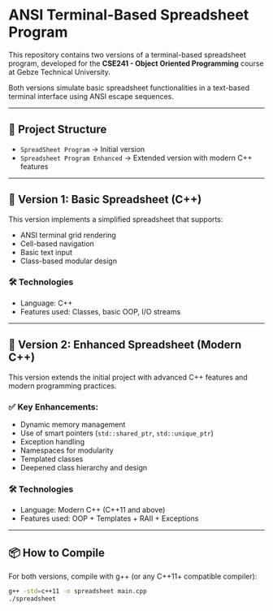 # ANSI Terminal-Based Spreadsheet Program

This repository contains two versions of a terminal-based spreadsheet program, developed for the **CSE241 - Object Oriented Programming** course at Gebze Technical University.

Both versions simulate basic spreadsheet functionalities in a text-based terminal interface using ANSI escape sequences.

---

## 📁 Project Structure

- `SpreadSheet Program` → Initial version
- `Spreadsheet Program Enhanced` → Extended version with modern C++ features

---

## 📌 Version 1: Basic Spreadsheet (C++)

This version implements a simplified spreadsheet that supports:

- ANSI terminal grid rendering
- Cell-based navigation
- Basic text input
- Class-based modular design

### 🛠️ Technologies

- Language: C++
- Features used: Classes, basic OOP, I/O streams

---

## 🚀 Version 2: Enhanced Spreadsheet (Modern C++)

This version extends the initial project with advanced C++ features and modern programming practices.

### ✅ Key Enhancements:

- Dynamic memory management  
- Use of smart pointers (`std::shared_ptr`, `std::unique_ptr`)  
- Exception handling  
- Namespaces for modularity  
- Templated classes  
- Deepened class hierarchy and design

### 🛠️ Technologies

- Language: Modern C++ (C++11 and above)
- Features used: OOP + Templates + RAII + Exceptions

---

## 📦 How to Compile

For both versions, compile with g++ (or any C++11+ compatible compiler):

```bash
g++ -std=c++11 -o spreadsheet main.cpp
./spreadsheet
